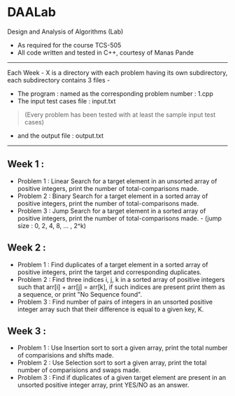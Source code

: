 # DAALab
Design and Analysis of Algorithms (Lab)

* As required for the course TCS-505 
* All code written and tested in C++, courtesy of Manas Pande

***
Each Week - X is a directory with each problem having its own subdirectory,
each subdirectory contains 3 files - 
* The program : named as the corresponding problem number : 1.cpp
* The input test cases file : input.txt 
> (Every problem has been tested with at least the sample input test cases)
* and the output file : output.txt
***

## Week 1 : 
- Problem 1 : Linear Search for a target element in an unsorted array of positive integers, print the number of total-comparisons made.
- Problem 2 : Binary Search for a target element in a sorted array of positive integers, print the number of total-comparisons made.
- Problem 3 : Jump Search for a target element in a sorted array of positive integers, print the number of total-comparisons made. 
              - (jump size : 0, 2, 4, 8, ... , 2^k)
## Week 2 :
- Problem 1 : Find duplicates of a target element in a sorted array of positive integers, print the target and corresponding duplicates.
- Problem 2 : Find three indices i, j, k in a sorted array of positive integers such that arr[i] + arr[j] = arr[k], if such indices are present print them as a sequence, or print "No Sequence found".
- Problem 3 : Find number of pairs of integers in an unsorted positive integer array such that their difference is equal to a given key, K.

## Week 3 :
- Problem 1 : Use Insertion sort to sort a given array, print the total number of comparisions and shifts made.
- Problem 2 : Use Selection sort to sort a given array, print the total number of comparisions and swaps made.
- Problem 3 : Find if duplicates of a given target element are present in an unsorted positive integer array, print YES/NO as an answer.

